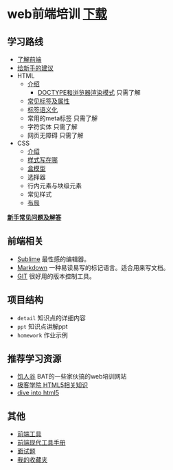 # web前端培训 [下载](https://github.com/iamjoel/front-end-note/archive/master.zip)

## 学习路线
* [了解前端](detail/about.md)
* [给新手的建议](detail/suggest.md)
* HTML
    * [介绍](detail/html/intro.md)
    	* [DOCTYPE和浏览器渲染模式](detail/html/quirks-mode-and-standards-mode.md) 只需了解
    * [常见标签及属性](detail/html/tag-and-attr.md)
    * [标签语义化](detail/html/semantic.md)
    * 常用的meta标签 只需了解
    * 字符实体 只需了解
    * 网页无障碍 只需了解
* CSS
	* [介绍](detail/css/intro.md)
    * [样式写在哪](detail/css/place.md)
	* [盒模型](detail/css/box-model.md)
	* 选择器
    * 行内元素与块级元素
	* 常见样式
	* [布局](detail/css/layout.md)

[**新手常见问题及解答**](detail/Q&A.md)


## 前端相关
* [Sublime](others/sublime.md) 最性感的编辑器。
* [Markdown](others/markdown.md) 一种易读易写的标记语言。适合用来写文档。
* [GIT](others/git.md) 很好用的版本控制工具。

## 项目结构
* `detail` 知识点的详细内容
* `ppt` 知识点讲解ppt
* `homework` 作业示例

## 推荐学习资源
* [饥人谷](http://jirengu.com/) BAT的一些家伙搞的web培训网站
* [极客学院 HTML5相关知识](http://www.jikexueyuan.com/path/html5/)
* [dive into html5](http://diveintohtml5.info/table-of-contents.html)

## 其他
* [前端工具](https://github.com/codylindley/frontend-tools)
* [前端现代工具手册](https://github.com/tooling/book-of-modern-frontend-tooling)
* [面试题](https://github.com/h5bp/Front-end-Developer-Interview-Questions/tree/master/Translations/Chinese)
* [我的收藏夹](bookmark.md)
